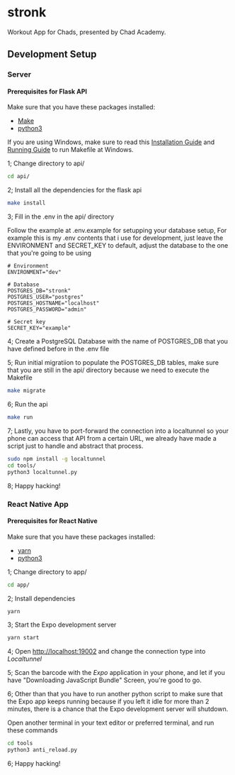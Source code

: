 # stronk

Workout App for Chads, presented by Chad Academy.

## Development Setup

### Server

#### Prerequisites for Flask API

Make sure that you have these packages installed:

- [Make](https://www.gnu.org/software/make/)
- [python3](https://www.python.org/)

If you are using Windows, make sure to read this [Installation Guide](https://stackoverflow.com/questions/32127524/how-to-install-and-use-make-in-windows) and [Running Guide](https://stackoverflow.com/questions/2532234/how-to-run-a-makefile-in-windows) to run Makefile at Windows. 

1; Change directory to api/

```bash
cd api/
```

2; Install all the dependencies for the flask api

```bash
make install
```

3; Fill in the .env in the api/ directory

Follow the example at .env.example for setupping your database setup,
For example this is my .env contents that i use for development, just leave the ENVIRONMENT and SECRET_KEY to default, adjust the database to the one that you're going to be using

```env
# Environment
ENVIRONMENT="dev"

# Database
POSTGRES_DB="stronk"
POSTGRES_USER="postgres"
POSTGRES_HOSTNAME="localhost"
POSTGRES_PASSWORD="admin"

# Secret key
SECRET_KEY="example"
```

4; Create a PostgreSQL Database with the name of POSTGRES_DB that you have defined before in the .env file

5; Run initial migratiion to populate the POSTGRES_DB tables, make sure that you are still in the api/ directory because we need to execute the Makefile 

```bash
make migrate
```

6; Run the api

```bash
make run
```

7; Lastly, you have to port-forward the connection into a localtunnel so your phone can access that API from a certain URL, we already have made a script just to handle and abstract that process.

```bash
sudo npm install -g localtunnel
cd tools/
python3 localtunnel.py
```

8; Happy hacking!

### React Native App


#### Prerequisites for React Native

Make sure that you have these packages installed:

- [yarn](https://yarnpkg.com/)
- [python3](https://www.python.org/)

1; Change directory to app/

```bash
cd app/
```

2; Install dependencies

```bash
yarn
```

3; Start the Expo development server

```bash
yarn start
```

4; Open [http://localhost:19002](http://localhost:19002) and change the connection type into *Localtunnel*

5; Scan the barcode with the *Expo* application in your phone, and let if you have "Downloading JavaScript Bundle" Screen, you're good to go.

6; Other than that you have to run another python script to make sure that the Expo app keeps running because if you left it idle for more than 2 minutes, there is a chance that the Expo development server will shutdown.

Open another terminal in your text editor or preferred terminal, and
run these commands

```bash
cd tools
python3 anti_reload.py
```

6; Happy hacking!
